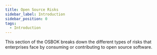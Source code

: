 ```yaml
---
title: Open Source Risks
sidebar_label: Introduction
sidebar_position: 0
tags: 
  - Introduction
---
```


This section of the OSBOK breaks down the different types of risks that enterprises face by consuming or contributing to open source software.